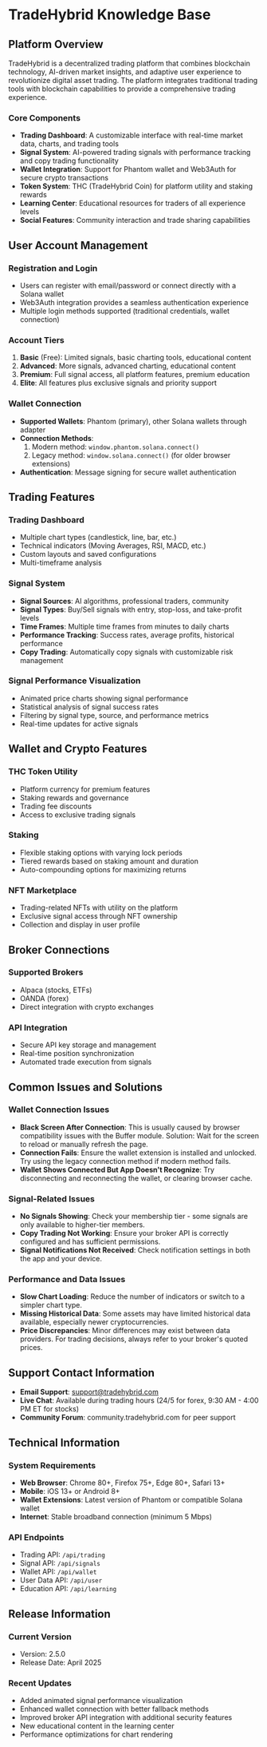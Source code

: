 # TradeHybrid Knowledge Base

## Platform Overview

TradeHybrid is a decentralized trading platform that combines blockchain technology, AI-driven market insights, and adaptive user experience to revolutionize digital asset trading. The platform integrates traditional trading tools with blockchain capabilities to provide a comprehensive trading experience.

### Core Components

- **Trading Dashboard**: A customizable interface with real-time market data, charts, and trading tools
- **Signal System**: AI-powered trading signals with performance tracking and copy trading functionality
- **Wallet Integration**: Support for Phantom wallet and Web3Auth for secure crypto transactions
- **Token System**: THC (TradeHybrid Coin) for platform utility and staking rewards
- **Learning Center**: Educational resources for traders of all experience levels
- **Social Features**: Community interaction and trade sharing capabilities

## User Account Management

### Registration and Login

- Users can register with email/password or connect directly with a Solana wallet
- Web3Auth integration provides a seamless authentication experience
- Multiple login methods supported (traditional credentials, wallet connection)

### Account Tiers

1. **Basic** (Free): Limited signals, basic charting tools, educational content
2. **Advanced**: More signals, advanced charting, educational content
3. **Premium**: Full signal access, all platform features, premium education
4. **Elite**: All features plus exclusive signals and priority support

### Wallet Connection

- **Supported Wallets**: Phantom (primary), other Solana wallets through adapter
- **Connection Methods**:
  1. Modern method: `window.phantom.solana.connect()`
  2. Legacy method: `window.solana.connect()` (for older browser extensions)
- **Authentication**: Message signing for secure wallet authentication

## Trading Features

### Trading Dashboard

- Multiple chart types (candlestick, line, bar, etc.)
- Technical indicators (Moving Averages, RSI, MACD, etc.)
- Custom layouts and saved configurations
- Multi-timeframe analysis

### Signal System

- **Signal Sources**: AI algorithms, professional traders, community
- **Signal Types**: Buy/Sell signals with entry, stop-loss, and take-profit levels
- **Time Frames**: Multiple time frames from minutes to daily charts
- **Performance Tracking**: Success rates, average profits, historical performance
- **Copy Trading**: Automatically copy signals with customizable risk management

### Signal Performance Visualization

- Animated price charts showing signal performance
- Statistical analysis of signal success rates
- Filtering by signal type, source, and performance metrics
- Real-time updates for active signals

## Wallet and Crypto Features

### THC Token Utility

- Platform currency for premium features
- Staking rewards and governance
- Trading fee discounts
- Access to exclusive trading signals

### Staking

- Flexible staking options with varying lock periods
- Tiered rewards based on staking amount and duration
- Auto-compounding options for maximizing returns

### NFT Marketplace

- Trading-related NFTs with utility on the platform
- Exclusive signal access through NFT ownership
- Collection and display in user profile

## Broker Connections

### Supported Brokers

- Alpaca (stocks, ETFs)
- OANDA (forex)
- Direct integration with crypto exchanges

### API Integration

- Secure API key storage and management
- Real-time position synchronization
- Automated trade execution from signals

## Common Issues and Solutions

### Wallet Connection Issues

- **Black Screen After Connection**: This is usually caused by browser compatibility issues with the Buffer module. Solution: Wait for the screen to reload or manually refresh the page.
- **Connection Fails**: Ensure the wallet extension is installed and unlocked. Try using the legacy connection method if modern method fails.
- **Wallet Shows Connected But App Doesn't Recognize**: Try disconnecting and reconnecting the wallet, or clearing browser cache.

### Signal-Related Issues

- **No Signals Showing**: Check your membership tier - some signals are only available to higher-tier members.
- **Copy Trading Not Working**: Ensure your broker API is correctly configured and has sufficient permissions.
- **Signal Notifications Not Received**: Check notification settings in both the app and your device.

### Performance and Data Issues

- **Slow Chart Loading**: Reduce the number of indicators or switch to a simpler chart type.
- **Missing Historical Data**: Some assets may have limited historical data available, especially newer cryptocurrencies.
- **Price Discrepancies**: Minor differences may exist between data providers. For trading decisions, always refer to your broker's quoted prices.

## Support Contact Information

- **Email Support**: support@tradehybrid.com
- **Live Chat**: Available during trading hours (24/5 for forex, 9:30 AM - 4:00 PM ET for stocks)
- **Community Forum**: community.tradehybrid.com for peer support

## Technical Information

### System Requirements

- **Web Browser**: Chrome 80+, Firefox 75+, Edge 80+, Safari 13+
- **Mobile**: iOS 13+ or Android 8+
- **Wallet Extensions**: Latest version of Phantom or compatible Solana wallet
- **Internet**: Stable broadband connection (minimum 5 Mbps)

### API Endpoints

- Trading API: `/api/trading`
- Signal API: `/api/signals`
- Wallet API: `/api/wallet`
- User Data API: `/api/user`
- Education API: `/api/learning`

## Release Information

### Current Version

- Version: 2.5.0
- Release Date: April 2025

### Recent Updates

- Added animated signal performance visualization
- Enhanced wallet connection with better fallback methods
- Improved broker API integration with additional security features
- New educational content in the learning center
- Performance optimizations for chart rendering